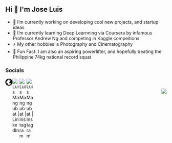 ## Hi 👋 I'm Jose Luis

- 🔭 I’m currently working on developing cool new projects, and startup ideas
- 🌱 I’m currently learning Deep Learnning via Coursera by infamous Professor Andrew Ng and competing in Kaggle compeitions
- ⚡ My other hobbies is Photography and Cinematography
- 🚀 Fun Fact: I am also an aspiring powerlifter, and hopefully beating the Philippine 74kg national record squat

### Socials
[<img align="left" alt="luismangubat.com" width="22px" src="https://raw.githubusercontent.com/iconic/open-iconic/master/svg/globe.svg" />][website]
[<img align="left" alt="Luis Mangubat | LinkedIn" width="22px" src="https://cdn.jsdelivr.net/npm/simple-icons@v3/icons/linkedin.svg" />][linkedin]
[<img align="left" alt="Luis Mangubat | Instagram" width="22px" src="https://cdn.jsdelivr.net/npm/simple-icons@v3/icons/kaggle.svg" />][instagram]
[<img align="left" alt="Luis Mangubat | Instagram" width="22px" src="https://cdn.jsdelivr.net/npm/simple-icons@v3/icons/instagram.svg" />][instagram]
<br />


[website]: https://luismangubat.com
[instagram]: https://instagram.com/thepipedream_
[linkedin]: https://linkedin.com/in/joseluismangubat
[Kaggle]: https://www.kaggle.com/luismangubat

<p align="right">
  <img src="./load-dark.svg" width="164px" float="right">
</p>
